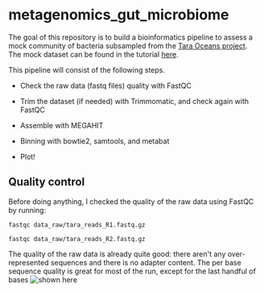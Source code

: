 # metagenomics_gut_microbiome

The goal of this repository is to build a bioinformatics pipeline to assess a mock community of bacteria subsampled from the [Tara Oceans project](http://ocean-microbiome.embl.de/companion.html). The mock dataset can be found in the tutorial [here](https://www.hadriengourle.com/tutorials/meta_assembly/).

This pipeline will consist of the following steps.

- Check the raw data (fastq files) quality with FastQC


- Trim the dataset (if needed) with Trimmomatic, and check again with FastQC
- Assemble with MEGAHIT
- Binning with bowtie2, samtools, and metabat
- Plot!

## Quality control

Before doing anything, I checked the quality of the raw data using FastQC by running:

```fastqc data_raw/tara_reads_R1.fastq.gz```

```fastqc data_raw/tara_reads_R2.fastq.gz```

The quality of the raw data is already quite good: there aren't any over-represented sequences and there is no adapter content. The per base sequence quality is great for most of the run, except for the last handful of bases ![shown here](tara_reads_R1.png)

